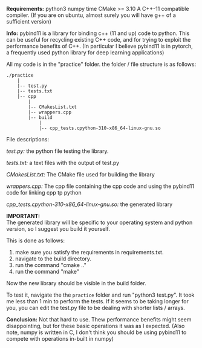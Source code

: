 **Requirements:**
python3
numpy
time
CMake >= 3.10
A C++-11 compatible compiler.
(If you are on ubuntu, almost surely you will have g++ of a sufficient version)


**Info:**
pybind11 is a library for binding c++ (11 and up) code to python.
This can be useful for recycling existing C++ code, and for trying to exploit
the performance benefits of C++.
(In particular I believe pybind11 is in pytorch, a frequently used python library
for deep learning applications)


All my code is in the "practice" folder.
the folder / file structure is as follows:
```
./practice
    |
    |-- test.py
    |-- tests.txt
    |-- cpp
     	|
     	|-- CMakesList.txt
     	|-- wrappers.cpp
     	|-- build
            |
            |-- cpp_tests.cpython-310-x86_64-linux-gnu.so
```
File descriptions:

*test.py:*
    the python file testing the library.
    
*tests.txt:*
    a text files with the output of test.py
    
*CMakesList.txt:*
    The CMake file used for building the library
    
*wrappers.cpp:*
    The cpp file containing the cpp code and using the pybind11
    code for linking cpp tp python
    
*cpp_tests.cpython-310-x86_64-linux-gnu.so:*
    the generated library


**IMPORTANT:**   
The generated library will be specific to your operating system
and python version, so I suggest you build it yourself.

This is done as follows:
1) make sure you satisfy the requirements in requirements.txt.
2) navigate to the build directory.
3) run the command "cmake .."
4) run the command "make"

Now the new library should be visible in the build folder.

To test it, navigate the the `practice` folder and run "python3 test.py".
It took me less than 1 min to perform the tests. If it seems to be taking
longer for you, you can edit the test.py file to be dealing with shorter
lists / arrays.

**Conclusion:**
Not that hard to use.
Thew performance benefits might seem disappointing, but for these basic
operations it was as I expected.
(Also note, numpy is written in C, I don't think you should be using
pybind11 to compete with operations in-built in numpy)
